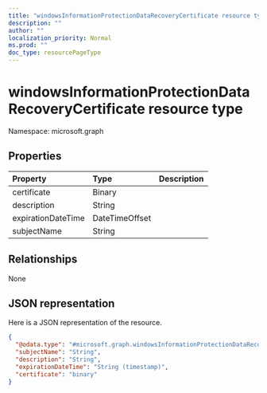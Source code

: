 ```yaml
---
title: "windowsInformationProtectionDataRecoveryCertificate resource type"
description: ""
author: ""
localization_priority: Normal
ms.prod: ""
doc_type: resourcePageType
---
```


# windowsInformationProtectionDataRecoveryCertificate resource type


Namespace: microsoft.graph



## Properties
|Property|Type|Description|
|:---|:---|:---|
|certificate|Binary||
|description|String||
|expirationDateTime|DateTimeOffset||
|subjectName|String||

## Relationships
None

## JSON representation
Here is a JSON representation of the resource.
<!-- {
  "blockType": "resource",
  "@odata.type": "microsoft.graph.windowsInformationProtectionDataRecoveryCertificate"
}
-->
``` json
{
  "@odata.type": "#microsoft.graph.windowsInformationProtectionDataRecoveryCertificate",
  "subjectName": "String",
  "description": "String",
  "expirationDateTime": "String (timestamp)",
  "certificate": "binary"
}
```

